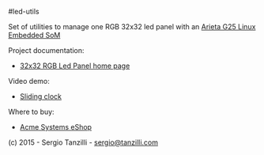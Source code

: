 #led-utils

Set of utilities to manage one RGB 32x32 led panel with 
an [Arieta G25 Linux Embedded SoM](http://www.acmesystems.it/arietta)

Project documentation:

* [32x32 RGB Led Panel home page](http://www.acmesystems.it/ledpanel)

Video demo:

* [Sliding clock](http://www.youtube.com/embed/Qszwey7jYl4)

Where to buy:

* [Acme Systems eShop](http://www.acmesystems.it/catalog_arietta)

(c) 2015 - Sergio Tanzilli - sergio@tanzilli.com

